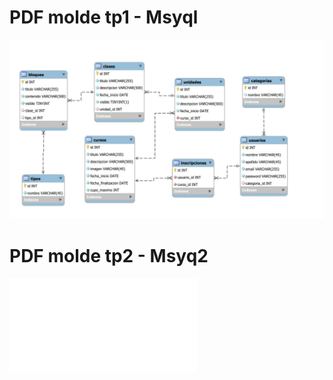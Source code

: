 # PDF molde tp1 - Msyql 


![jpg molde tp1](./pdf/TP1_mysql.jpg)

# PDF molde tp2 - Msyq2 


![pdf molde tp2](./pdf/tp2_bazar.pdf)
